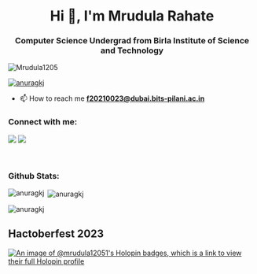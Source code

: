 <h1 align="center">Hi 👋, I'm Mrudula Rahate</h1>
<h3 align="center">Computer Science Undergrad from Birla Institute of Science and Technology</h3>

<p align="left"> <img src="https://komarev.com/ghpvc/?username=Mrudula1205&label=Profile%20views&color=0e75b6&style=flat" alt="Mrudula1205" /> </p>

<p align="left"> <a href="https://github.com/ryo-ma/github-profile-trophy"><img src="https://github-profile-trophy.vercel.app/?username=Mrudula1205&title=MultiLanguage,Repositories,Commits,Stars,PullRequest,Followers" alt="anuragkj" /></a> </p>

- 📫 How to reach me **f20210023@dubai.bits-pilani.ac.in**
  

<h3 align="left">Connect with me:</h3>
<p align="left">
<a href="https://www.linkedin.com/in/mrudula-rahate/" target="blank"><img src="https://img.shields.io/badge/LinkedIn-0077B5?style=for-the-badge&logo=linkedin&logoColor=white" /></a>
<a href="https://www.instagram.com/mrudula12503/" target="blank"><img src="https://img.shields.io/badge/Instagram-E4405F?style=for-the-badge&logo=instagram&logoColor=white" /></a>
 <!--
<a href="https://instagram.com/anurag.jha30" target="blank"><img src="https://img.shields.io/badge/Kaggle-20BEFF?style=for-the-badge&logo=Kaggle&logoColor=white" /></a>
<a href="https://www.hackerrank.com/f20200128" target="blank"><img src="https://img.shields.io/badge/-LeetCode-FFA116?style=for-the-badge&logo=LeetCode&logoColor=black" /></a>
<a href="https://codeforces.com/profile/anuragkj" target="blank"><img src="https://img.shields.io/badge/Twitter-1DA1F2?style=for-the-badge&logo=twitter&logoColor=white" /></a> -->
</p>
<br>

<h3 align="left">Github Stats:</h3>

<p><img align="left" src="https://github-readme-stats.vercel.app/api/top-langs?username=Mrudula1205&show_icons=true&locale=en&layout=compact" alt="anuragkj" /></p>

<p>&nbsp;<img align="center" src="https://github-readme-stats.vercel.app/api?username=Mrudula1205&show_icons=true&locale=en" alt="anuragkj" /></p>

<p><img align="center" src="https://github-readme-streak-stats.herokuapp.com/?user=Mrudula1205&" alt="anuragkj" /></p>

 <!-- <h4> GitHub Stats</h2>
<p align="center">
<img src="https://activity-graph.herokuapp.com/graph?username=Mrudula1205&theme=react-dark&hide_border=true&area=true">
  </p>  -->
<h2>Hactoberfest 2023</h2>

<div>
<!--   <p align="center">
    <b><em>Now listening to:</em></b> <br/>
    <img src="https://spotify-github-profile.vercel.app/api/view?uid=Bhargavi-hash&cover_image=true&theme=novatorem" alt="Now Listenting to" />
  </p> -->

[![An image of @mrudula12051's Holopin badges, which is a link to view their full Holopin profile](https://holopin.me/mrudula12051)](https://holopin.io/@mrudula12051)
<!--
**Mrudula1205/Mrudula1205** is a ✨ _special_ ✨ repository because its `README.md` (this file) appears on your GitHub profile.

Here are some ideas to get you started:

- 🔭 I’m currently working on ...
- 🌱 I’m currently learning ...
- 👯 I’m looking to collaborate on ...
- 🤔 I’m looking for help with ...
- 💬 Ask me about ...
- 📫 How to reach me: ...
- 😄 Pronouns: ...
- ⚡ Fun fact: ...
-->
